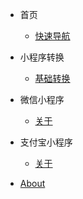 - 首页
  - [快速导航](/quickstart.md)

- 小程序转换
  - [基础转换](/wx2my/base.md)

- 微信小程序
  - [关于](/wechat/welcome.md)

- 支付宝小程序
  - [关于](/alipay/welcome.md)



- [About](/about-doc.md)
